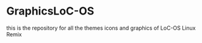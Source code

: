 GraphicsLoC-OS
==============

this is the repository for all the themes icons and graphics of LoC-OS Linux Remix
